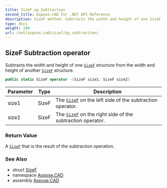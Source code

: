 ```yaml
---
title: SizeF.op_Subtraction
second_title: Aspose.CAD for .NET API Reference
description: SizeF method. Subtracts the width and height of one SizeF structure from the width and height of another SizeF structure
type: docs
weight: 180
url: /net/aspose.cad/sizef/op_subtraction/
---
```

## SizeF Subtraction operator

Subtracts the width and height of one [`SizeF`](../) structure from the width and height of another [`SizeF`](../) structure.

```csharp
public static SizeF operator -(SizeF size1, SizeF size2)
```

| Parameter | Type | Description |
| --- | --- | --- |
| size1 | SizeF | The [`SizeF`](../) on the left side of the subtraction operator. |
| size2 | SizeF | The [`SizeF`](../) on the right side of the subtraction operator. |

### Return Value

A [`SizeF`](../) that is the result of the subtraction operation.

### See Also

* struct [SizeF](../)
* namespace [Aspose.CAD](../../../aspose.cad/)
* assembly [Aspose.CAD](../../../)


